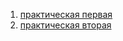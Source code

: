 1. [практическая первая](https://github.com/volcat-qwe/Config-uprav/blob/main/Practice/First/frist.md)
2. [практическая вторая](https://github.com/volcat-qwe/Config-uprav/blob/main/Practice/Second/pract2.md)
